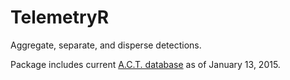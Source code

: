 TelemetryR
=========
Aggregate, separate, and disperse detections.

Package includes current [A.C.T. database](http://www.theactnetwork.com) as of
January 13, 2015.
